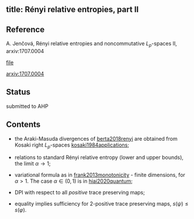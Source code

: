 title: Rényi relative entropies, part II  
---

## Reference

A. Jenčová, Rényi relative entropies and noncommutative $L_p$-spaces II, arxiv:1707.0004


[file](/file.pdf)

[arxiv:1707.0004](https://arxiv.org/abs/1707.0004)



## Status

submitted to AHP


## Contents

* the Araki-Masuda divergences of [berta2018renyi](berta2018renyi) are obtained from Kosaki right $L_p$-spaces
[kosaki1984applications](kosaki1984applications);

* relations to standard Rényi relative entropy (lower and upper bounds), the limit $\alpha\to1$;

* variational formula as in [frank2013monotonicity](frank2013monotonicity) - finite dimensions, for $\alpha>1$.
 The case $\alpha\in (0,1)$ is in [hiai2020quantum](hiai2020quantum);

* DPI with respect to all *positive* trace preserving maps;

* equality implies sufficiency for 2-positive trace preserving maps, $s(\psi)\le s(\varphi)$.


